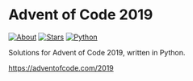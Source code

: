 Advent of Code 2019
===================

[![About](https://img.shields.io/badge/Advent%20of%20Code%20🎄-2019-brightgreen)](https://adventofcode.com/2019/)
[![Stars](https://img.shields.io/badge/stars%20⭐-0-yellow)](https://adventofcode.com/2019/stats)
[![Python](https://img.shields.io/badge/python-3670A0?logo=python&logoColor=ffdd54)](https://www.python.org)

Solutions for Advent of Code 2019, written in Python.

https://adventofcode.com/2019
